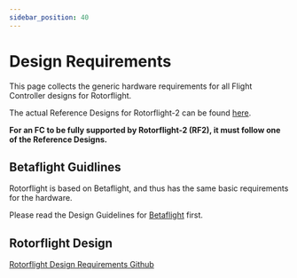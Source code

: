 ```yaml
---
sidebar_position: 40
---
```


# Design Requirements

This page collects the generic hardware requirements for all Flight Controller designs for Rotorflight.

The actual Reference Designs for Rotorflight-2 can be found [here](./Reference-Design.md).

__For an FC to be fully supported by Rotorflight-2 (RF2), it must follow one of the Reference Designs.__


## Betaflight Guidlines

Rotorflight is based on Betaflight, and thus has the same basic requirements for the hardware.

Please read the Design Guidelines for [Betaflight](https://github.com/betaflight/betaflight/blob/4.4.0-RC5/docs/Manufacturer%20Design%20Guidelines.md)
first.


## Rotorflight Design

[Rotorflight Design Requirements Github](https://github.com/rotorflight/rotorflight-ref-design/blob/master/FC-Design-Requirements.md)